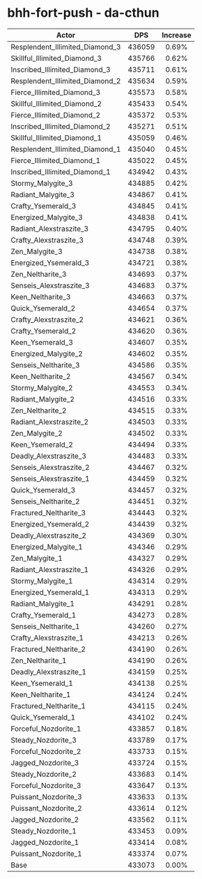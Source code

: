 # bhh-fort-push - da-cthun
| Actor | DPS | Increase |
|---|:---:|:---:|
|Resplendent_Illimited_Diamond_3|436059|0.69%|
|Skillful_Illimited_Diamond_3|435766|0.62%|
|Inscribed_Illimited_Diamond_3|435711|0.61%|
|Resplendent_Illimited_Diamond_2|435634|0.59%|
|Fierce_Illimited_Diamond_3|435573|0.58%|
|Skillful_Illimited_Diamond_2|435433|0.54%|
|Fierce_Illimited_Diamond_2|435372|0.53%|
|Inscribed_Illimited_Diamond_2|435271|0.51%|
|Skillful_Illimited_Diamond_1|435059|0.46%|
|Resplendent_Illimited_Diamond_1|435040|0.45%|
|Fierce_Illimited_Diamond_1|435022|0.45%|
|Inscribed_Illimited_Diamond_1|434942|0.43%|
|Stormy_Malygite_3|434885|0.42%|
|Radiant_Malygite_3|434867|0.41%|
|Crafty_Ysemerald_3|434845|0.41%|
|Energized_Malygite_3|434838|0.41%|
|Radiant_Alexstraszite_3|434795|0.40%|
|Crafty_Alexstraszite_3|434748|0.39%|
|Zen_Malygite_3|434738|0.38%|
|Energized_Ysemerald_3|434721|0.38%|
|Zen_Neltharite_3|434693|0.37%|
|Senseis_Alexstraszite_3|434683|0.37%|
|Keen_Neltharite_3|434663|0.37%|
|Quick_Ysemerald_2|434654|0.37%|
|Crafty_Alexstraszite_2|434621|0.36%|
|Crafty_Ysemerald_2|434620|0.36%|
|Keen_Ysemerald_3|434607|0.35%|
|Energized_Malygite_2|434602|0.35%|
|Senseis_Neltharite_3|434586|0.35%|
|Keen_Neltharite_2|434567|0.34%|
|Stormy_Malygite_2|434553|0.34%|
|Radiant_Malygite_2|434516|0.33%|
|Zen_Neltharite_2|434515|0.33%|
|Radiant_Alexstraszite_2|434503|0.33%|
|Zen_Malygite_2|434502|0.33%|
|Keen_Ysemerald_2|434494|0.33%|
|Deadly_Alexstraszite_3|434483|0.33%|
|Senseis_Alexstraszite_2|434467|0.32%|
|Senseis_Alexstraszite_1|434459|0.32%|
|Quick_Ysemerald_3|434457|0.32%|
|Senseis_Neltharite_2|434451|0.32%|
|Fractured_Neltharite_3|434443|0.32%|
|Energized_Ysemerald_2|434439|0.32%|
|Deadly_Alexstraszite_2|434369|0.30%|
|Energized_Malygite_1|434346|0.29%|
|Zen_Malygite_1|434327|0.29%|
|Radiant_Alexstraszite_1|434326|0.29%|
|Stormy_Malygite_1|434314|0.29%|
|Energized_Ysemerald_1|434313|0.29%|
|Radiant_Malygite_1|434291|0.28%|
|Crafty_Ysemerald_1|434273|0.28%|
|Senseis_Neltharite_1|434260|0.27%|
|Crafty_Alexstraszite_1|434213|0.26%|
|Fractured_Neltharite_2|434190|0.26%|
|Zen_Neltharite_1|434190|0.26%|
|Deadly_Alexstraszite_1|434159|0.25%|
|Keen_Ysemerald_1|434138|0.25%|
|Keen_Neltharite_1|434124|0.24%|
|Fractured_Neltharite_1|434115|0.24%|
|Quick_Ysemerald_1|434102|0.24%|
|Forceful_Nozdorite_1|433857|0.18%|
|Steady_Nozdorite_3|433789|0.17%|
|Forceful_Nozdorite_2|433733|0.15%|
|Jagged_Nozdorite_3|433724|0.15%|
|Steady_Nozdorite_2|433683|0.14%|
|Forceful_Nozdorite_3|433647|0.13%|
|Puissant_Nozdorite_3|433633|0.13%|
|Puissant_Nozdorite_2|433614|0.12%|
|Jagged_Nozdorite_2|433562|0.11%|
|Steady_Nozdorite_1|433453|0.09%|
|Jagged_Nozdorite_1|433414|0.08%|
|Puissant_Nozdorite_1|433374|0.07%|
|Base|433073|0.00%|

